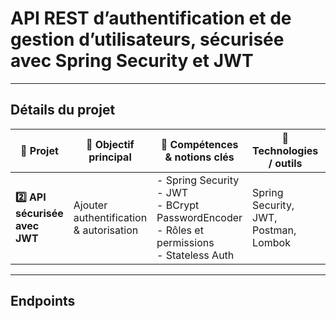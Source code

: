 # API REST d’authentification et de gestion d’utilisateurs, sécurisée avec Spring Security et JWT

---

## Détails du projet

| 🔢 **Projet**                                    | 🧭 **Objectif principal**                               | 🧠 **Compétences & notions clés**                                                                                                                | 🧰 **Technologies / outils**                                         | 🎯 **Résultat attendu**                                                            |
| ------------------------------------------------ | ------------------------------------------------------- | ------------------------------------------------------------------------------------------------------------------------------------------------ | -------------------------------------------------------------------- | ---------------------------------------------------------------------------------- |
| **2️⃣ API sécurisée avec JWT**                   | Ajouter authentification & autorisation                 | - Spring Security<br>- JWT<br>- BCrypt PasswordEncoder<br>- Rôles et permissions<br>- Stateless Auth                                             | Spring Security, JWT, Postman, Lombok                                | Une API REST sécurisée (ex : Auth / Login / Register / Profile)                    |

---

## Endpoints
